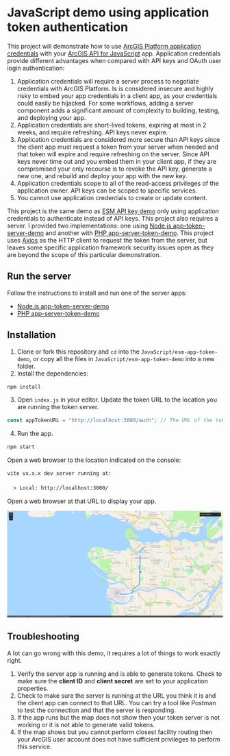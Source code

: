 # JavaScript demo using application token authentication

This project will demonstrate how to use [ArcGIS Platform application credentials](https://developers.arcgis.com/documentation/mapping-apis-and-services/security/application-credentials/) with your [ArcGIS API for JavaScript](https://developers.arcgis.com/javascript/latest/) app. Application credentials provide different advantages when compared with API keys and OAuth user login authentication:

1. Application credentials will require a server process to negotiate credentials with ArcGIS Platform. Is is considered insecure and highly risky to embed your app credentials in a client app, as your credentials could easily be hijacked. For some workflows, adding a server component adds a significant amount of complexity to building, testing, and deploying your app.
2. Application credentials are short-lived tokens, expiring at most in 2 weeks, and require refreshing. API keys never expire.
3. Application credentials are considered more secure than API keys since the client app must request a token from your server when needed and that token will expire and require refreshing on the server. Since API keys never time out and you embed them in your client app, if they are compromised your only recourse is to revoke the API key, generate a new one, and rebuild and deploy your app with the new key.
4. Application credentials scope to all of the read-access privileges of the application owner. API keys can be scoped to specific services.
5. You cannot use application credentials to create or update content.

This project is the same demo as [ESM API key demo](../esm-api-key-demo/) only using application credentials to authenticate instead of API keys. This project also requires a server. I provided two implementations: one using [Node.js app-token-server-demo](../../node-js/app-token-server-demo/) and another with [PHP app-server-token-demo](../../php/app-token-server-demo/).
This project uses [Axios](https://axios-http.com/) as the HTTP client to request the token from the server, but leaves some specific application framework security issues open as they are beyond the scope of this particular demonstration.

## Run the server

Follow the instructions to install and run one of the server apps:

* [Node.js app-token-server-demo](../../node-js/app-token-server-demo/)
* [PHP app-server-token-demo](../../php/app-token-server-demo/)

## Installation

1. Clone or fork this repository and `cd` into the `JavaScript/esm-app-token-demo`, or copy all the files in `JavaScript/esm-app-token-demo` into a new folder.
2. Install the dependencies:

```bash
npm install
```

3. Open `index.js` in your editor. Update the token URL to the location you are running the token server.

```javascript
const appTokenURL = "http://localhost:3080/auth"; // The URL of the token server
```

4. Run the app.

```bash
npm start
```

Open a web browser to the location indicated on the console:

```txt
vite vx.x.x dev server running at:

  > Local: http://localhost:3000/
```

Open a web browser at that URL to display your app.

![screenshot closest facility routing app](closest-facility.png)

## Troubleshooting

A lot can go wrong with this demo, it requires a lot of things to work exactly right.

1. Verify the server app is running and is able to generate tokens. Check to make sure the **client ID** and **client secret** are set to your application properties.
2. Check to make sure the server is running at the URL you think it is and the client app can connect to that URL. You can try a tool like Postman to test the connection and that the server is responding.
3. If the app runs but the map does not show then your token server is not working or it is not able to generate valid tokens.
4. If the map shows but you cannot perform closest facility routing then your ArcGIS user account does not have sufficient privileges to perform this service.
